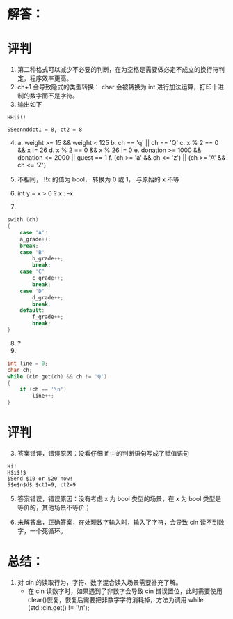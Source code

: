 # 解答：

# 评判

1. 第二种格式可以减少不必要的判断，在为空格是需要做必定不成立的换行符判定，程序效率更高。
2. ch+1 会导致隐式的类型转换： char 会被转换为 int 进行加法运算，打印十进制的数字而不是字符。
3. 输出如下

```
HHii!!

SSeennddct1 = 8, ct2 = 8

```

4.  a. weight >= 15 && weight < 125
    b. ch == 'q' || ch == 'Q'
    c. x % 2 == 0 && x != 26
    d. x % 2 == 0 && x % 26 != 0
    e. donation >= 1000 && donation <= 2000 || guest == 1
    f. (ch >= 'a' && ch <= 'z') || (ch >= 'A' && ch <= 'Z')

5.  不相同， !!x 的值为 bool， 转换为 0 或 1， 与原始的 x 不等
6.  int y = x > 0 ? x : -x
7. 
```C++
swith (ch)
{
    case 'A':
    a_grade++;
    break;
    case 'B'
        b_grade++;
        break;
    case 'C'
        c_grade++;
        break;
    case 'D'
        d_grade++;
        break;
    default:
        f_grade++;
        break;
}
```

8. ?
9. 

```C++
int line = 0;
char ch;
while (cin.get(ch) && ch != 'Q')
{
    if (ch == '\n')
        line++;
}
```

# 评判

3. 答案错误，错误原因：没看仔细 if 中的判断语句写成了赋值语句

```
Hi!
H$i$!$
$Send $10 or $20 now!
S$e$n$d$ $ct1=9, ct2=9
```

5. 答案错误，错误原因：没有考虑 x 为 bool 类型的场景，在 x 为 bool 类型是等价的，其他场景不等价；

6. 未解答出，正确答案，在处理数字输入时，输入了字符，会导致 cin 读不到数字，一个死循环。

# 总结：

1. 对 cin 的读取行为，字符、数字混合读入场景需要补充了解。
   - 在 cin 读数字时，如果遇到了非数字会导致 cin 错误置位，此时需要使用 clear()恢复，恢复后需要把非数字字符消耗掉，方法为调用 while (std::cin.get() != '\n');
